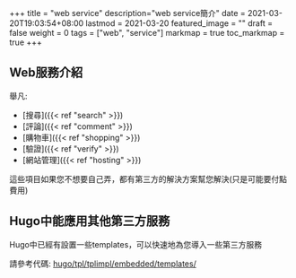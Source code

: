 +++
title = "web service"
description="web service簡介"
date = 2021-03-20T19:03:54+08:00
lastmod = 2021-03-20
featured_image = ""
draft = false
weight = 0
tags = ["web", "service"]
markmap = true
toc_markmap = true
+++

## Web服務介紹

舉凡:

- [搜尋]({{< ref "search" >}})
- [評論]({{< ref "comment" >}})
- [購物車]({{< ref "shopping" >}})
- [驗證]({{< ref "verify" >}})
- [網站管理]({{< ref "hosting" >}})

這些項目如果您不想要自己弄，都有第三方的解決方案幫您解決(只是可能要付點費用)

## Hugo中能應用其他第三方服務

Hugo中已經有設置一些templates，可以快速地為您導入一些第三方服務

請參考代碼: [hugo/tpl/tplimpl/embedded/templates/](https://github.com/gohugoio/hugo/tree/master/tpl/tplimpl/embedded/templates)
